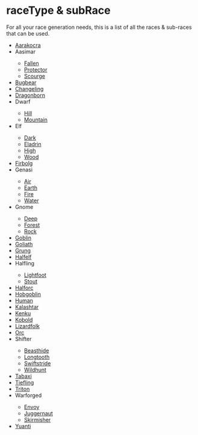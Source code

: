 <title>Race Types</title>
<link rel="stylesheet" type="text/css" href="topNav.css">
<link rel="stylesheet" type="text/css" href="style.css">
<script defer src="./modules/functions.js"></script>


# <b><span class="yellow">raceType</span> & <span class="yellow">subRace</span></b>
<p>For all your race generation needs, this is a list of all the races & sub-races that can be used.</p>
<ul>
<li><a href="./raceTypes/file.md">Aarakocra</a></li>
<li><a onclick="textHide('aasimar')">Aasimar</a></li>
<div class="showHide" id="aasimar">
	<ul>
		<li><a href="./raceTypes/file.md">Fallen</a></li>
		<li><a href="./raceTypes/file.md">Protector</a></li>
		<li><a href="./raceTypes/file.md">Scourge</a></li>
	</ul>
</div>
<li><a href="./raceTypes/file.md">Bugbear</a></li>
<li><a href="./raceTypes/file.md">Changeling</a></li>
<li><a href="./raceTypes/file.md">Dragonborn</a></li>
<li><a onclick="textHide('dwarf')">Dwarf</a></li>
<div class="showHide" id="aasimar">
	<ul>
		<li><a href="./raceTypes/file.md">Hill</a></li>
		<li><a href="./raceTypes/file.md">Mountain</a></li>
	</ul>
</div>
<li><a onclick="textHide('elf')">Elf</a></li>
<div class="showHide" id="aasimar">
	<ul>
		<li><a href="./raceTypes/file.md">Dark</a></li>
		<li><a href="./raceTypes/file.md">Eladrin</a></li>
		<li><a href="./raceTypes/file.md">High</a></li>
		<li><a href="./raceTypes/file.md">Wood</a></li>
	</ul>
</div>
<li><a href="./raceTypes/file.md">Firbolg</a></li>
<li><a onclick="textHide('genasi')">Genasi</a></li>
<div class="showHide" id="aasimar">
	<ul>
		<li><a href="./raceTypes/file.md">Air</a></li>
		<li><a href="./raceTypes/file.md">Earth</a></li>
		<li><a href="./raceTypes/file.md">Fire</a></li>
		<li><a href="./raceTypes/file.md">Water</a></li>
	</ul>
</div>
<li><a onclick="textHide('gnome')">Gnome</a></li>
<div class="showHide" id="aasimar">
	<ul>
		<li><a href="./raceTypes/file.md">Deep</a></li>
		<li><a href="./raceTypes/file.md">Forest</a></li>
		<li><a href="./raceTypes/file.md">Rock</a></li>
	</ul>
</div>
<li><a href="./raceTypes/file.md">Goblin</a></li>
<li><a href="./raceTypes/file.md">Goliath</a></li>
<li><a href="./raceTypes/file.md">Grung</a></li>
<li><a href="./raceTypes/file.md">Halfelf</a></li>
<li><a onclick="textHide('halfling')">Halfling</a></li>
<div class="showHide" id="aasimar">
	<ul>
		<li><a href="./raceTypes/file.md">Lightfoot</a></li>
		<li><a href="./raceTypes/file.md">Stout</a></li>
	</ul>
</div>
<li><a href="./raceTypes/file.md">Halforc</a></li>
<li><a href="./raceTypes/file.md">Hobgoblin</a></li>
<li><a href="./raceTypes/file.md">Human</a></li>
<li><a href="./raceTypes/file.md">Kalashtar</a></li>
<li><a href="./raceTypes/file.md">Kenku</a></li>
<li><a href="./raceTypes/file.md">Kobold</a></li>
<li><a href="./raceTypes/file.md">Lizardfolk</a></li>
<li><a href="./raceTypes/file.md">Orc</a></li>
<li><a onclick="textHide('shifter')">Shifter</a></li>
<div class="showHide" id="aasimar">
	<ul>
		<li><a href="./raceTypes/file.md">Beasthide</a></li>
		<li><a href="./raceTypes/file.md">Longtooth</a></li>
		<li><a href="./raceTypes/file.md">Swiftstride</a></li>
		<li><a href="./raceTypes/file.md">Wildhunt</a></a></li>
	</ul>
</div>
<li><a href="./raceTypes/file.md">Tabaxi</a></li>
<li><a href="./raceTypes/file.md">Tiefling</a></li>
<li><a href="./raceTypes/file.md">Triton</a></li>
<li><a onclick="textHide('warforged')">Warforged</a></li>
<div class="showHide" id="aasimar">
	<ul>
		<li><a href="./raceTypes/file.md">Envoy</a></li>
		<li><a href="./raceTypes/file.md">Juggernaut</a></li>
		<li><a href="./raceTypes/file.md">Skirmisher</a></li>
	</ul>
</div>
<li><a href="./raceTypes/file.md">Yuanti</a></li>
</ul>
